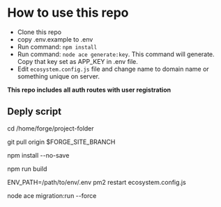 # How to use this repo

-   Clone this repo
-   copy .env.example to .env
-   Run command: `npm install`
-   Run command: `node ace generate:key`. This command will generate. Copy that key set as APP_KEY in .env file.
-   Edit `ecosystem.config.js` file and change name to domain name or something unique on server.

**This repo includes all auth routes with user registration**

## Deply script

cd /home/forge/project-folder

git pull origin $FORGE_SITE_BRANCH

npm install --no-save

npm run build

ENV_PATH=/path/to/env/.env pm2 restart ecosystem.config.js

node ace migration:run --force

